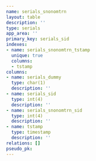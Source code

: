 ```yaml
---
name: serials_snonomtrn
layout: table
description: ''
type: serials
app_area: ''
primary_key: serials_sid
indexes:
- name: serials_snonomtrn_tstamp
  unique: true
  columns:
  - tstamp
columns:
- name: serials_dummy
  type: char(1)
  description: ''
- name: serials_sid
  type: int(4)
  description: ''
- name: serials_snonomtrn_sid
  type: int(4)
  description: ''
- name: tstamp
  type: timestamp
  description: ''
relations: []
pseudo_pk: 
---
```


